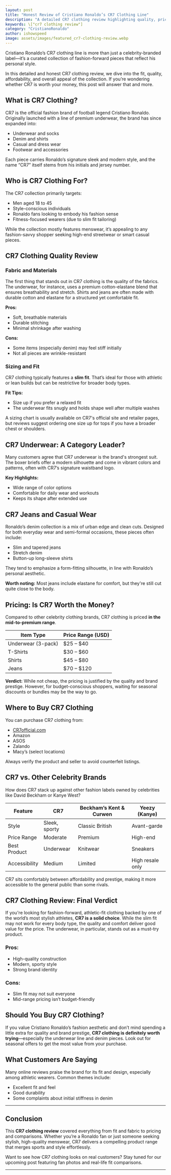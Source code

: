 ```yaml
---
layout: post
title: "Honest Review of Cristiano Ronaldo’s CR7 Clothing Line"
description: "A detailed CR7 clothing review highlighting quality, pricing, sizing, and style. Find out if Cristiano Ronaldo’s fashion brand is worth your money."
keywords: \["cr7 clothing review"]
category: "CristianoRonaldo"
author: ishowspeed
image: assets/images/featured_cr7-clothing-review.webp
---
```


Cristiano Ronaldo’s CR7 clothing line is more than just a celebrity-branded label—it’s a curated collection of fashion-forward pieces that reflect his personal style. 

In this detailed and honest CR7 clothing review, we dive into the fit, quality, affordability, and overall appeal of the collection. If you’re wondering whether CR7 is worth your money, this post will answer that and more.

## What is CR7 Clothing?

CR7 is the official fashion brand of football legend Cristiano Ronaldo. Originally launched with a line of premium underwear, the brand has since expanded into:

- Underwear and socks
- Denim and shirts
- Casual and dress wear
- Footwear and accessories

Each piece carries Ronaldo’s signature sleek and modern style, and the name “CR7” itself stems from his initials and jersey number.

## Who is CR7 Clothing For?

The CR7 collection primarily targets:

- Men aged 18 to 45
- Style-conscious individuals
- Ronaldo fans looking to embody his fashion sense
- Fitness-focused wearers (due to slim fit tailoring)

While the collection mostly features menswear, it’s appealing to any fashion-savvy shopper seeking high-end streetwear or smart casual pieces.

## CR7 Clothing Quality Review

### Fabric and Materials

The first thing that stands out in CR7 clothing is the quality of the fabrics. The underwear, for instance, uses a premium cotton-elastane blend that ensures breathability and stretch. Shirts and jeans are often made with durable cotton and elastane for a structured yet comfortable fit.

**Pros:**

- Soft, breathable materials
- Durable stitching
- Minimal shrinkage after washing

**Cons:**

- Some items (especially denim) may feel stiff initially
- Not all pieces are wrinkle-resistant

### Sizing and Fit

CR7 clothing typically features a **slim fit**. That’s ideal for those with athletic or lean builds but can be restrictive for broader body types.

**Fit Tips:**

- Size up if you prefer a relaxed fit
- The underwear fits snugly and holds shape well after multiple washes

A sizing chart is usually available on CR7's official site and retailer pages, but reviews suggest ordering one size up for tops if you have a broader chest or shoulders.

## CR7 Underwear: A Category Leader?

Many customers agree that CR7 underwear is the brand's strongest suit. The boxer briefs offer a modern silhouette and come in vibrant colors and patterns, often with CR7’s signature waistband logo.

**Key Highlights:**

- Wide range of color options
- Comfortable for daily wear and workouts
- Keeps its shape after extended use

## CR7 Jeans and Casual Wear

Ronaldo’s denim collection is a mix of urban edge and clean cuts. Designed for both everyday wear and semi-formal occasions, these pieces often include:

- Slim and tapered jeans
- Stretch denim
- Button-up long-sleeve shirts

They tend to emphasize a form-fitting silhouette, in line with Ronaldo’s personal aesthetic.

**Worth noting:** Most jeans include elastane for comfort, but they're still cut quite close to the body.

## Pricing: Is CR7 Worth the Money?

Compared to other celebrity clothing brands, CR7 clothing is priced **in the mid-to-premium range**.

| Item Type       | Price Range (USD) |
|------------------|------------------|
| Underwear (3-pack) | $25 – $40        |
| T-Shirts          | $30 – $60        |
| Shirts            | $45 – $80        |
| Jeans             | $70 – $120       |

**Verdict:** While not cheap, the pricing is justified by the quality and brand prestige. However, for budget-conscious shoppers, waiting for seasonal discounts or bundles may be the way to go.

## Where to Buy CR7 Clothing

You can purchase CR7 clothing from:

- [CR7official.com](https://www.cr7underwear.com/)
- Amazon
- ASOS
- Zalando
- Macy’s (select locations)

Always verify the product and seller to avoid counterfeit listings.

## CR7 vs. Other Celebrity Brands

How does CR7 stack up against other fashion labels owned by celebrities like David Beckham or Kanye West?

| Feature        | CR7             | Beckham’s Kent & Curwen | Yeezy (Kanye)     |
|----------------|------------------|---------------------------|-------------------|
| Style          | Sleek, sporty    | Classic British           | Avant-garde       |
| Price Range    | Moderate         | Premium                   | High-end          |
| Best Product   | Underwear        | Knitwear                  | Sneakers          |
| Accessibility  | Medium           | Limited                   | High resale only  |

CR7 sits comfortably between affordability and prestige, making it more accessible to the general public than some rivals.

## CR7 Clothing Review: Final Verdict

If you're looking for fashion-forward, athletic-fit clothing backed by one of the world’s most stylish athletes, **CR7 is a solid choice**. While the slim fit may not work for every body type, the quality and comfort deliver good value for the price. The underwear, in particular, stands out as a must-try product.

### Pros:
- High-quality construction
- Modern, sporty style
- Strong brand identity

### Cons:
- Slim fit may not suit everyone
- Mid-range pricing isn’t budget-friendly

## Should You Buy CR7 Clothing?

If you value Cristiano Ronaldo’s fashion aesthetic and don’t mind spending a little extra for quality and brand prestige, **CR7 clothing is definitely worth trying**—especially the underwear line and denim pieces. Look out for seasonal offers to get the most value from your purchase.

## What Customers Are Saying

Many online reviews praise the brand for its fit and design, especially among athletic wearers. Common themes include:

- Excellent fit and feel
- Good durability
- Some complaints about initial stiffness in denim

---

## Conclusion

This **CR7 clothing review** covered everything from fit and fabric to pricing and comparisons. Whether you’re a Ronaldo fan or just someone seeking stylish, high-quality menswear, CR7 delivers a compelling product range that merges sports and style effortlessly.

Want to see how CR7 clothing looks on real customers? Stay tuned for our upcoming post featuring fan photos and real-life fit comparisons.

---
